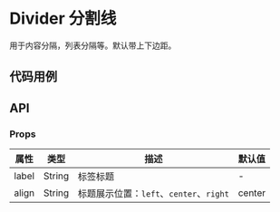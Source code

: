 # Divider 分割线
用于内容分隔，列表分隔等。默认带上下边距。

## 代码用例
<!--code-->
## API

### Props

属性|类型|描述|默认值
---|---|---|---
label|String|标签标题|-
align|String|标题展示位置：`left`、`center`、`right`|center
